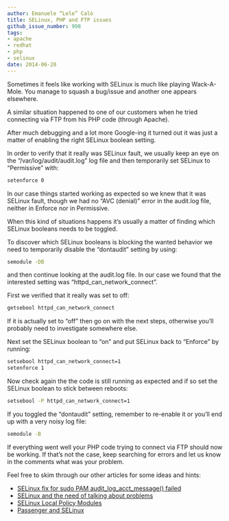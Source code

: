```yaml
---
author: Emanuele “Lele” Calò
title: SELinux, PHP and FTP issues
github_issue_number: 998
tags:
- apache
- redhat
- php
- selinux
date: 2014-06-20
---
```


Sometimes it feels like working with SELinux is much like playing Wack-A-Mole. You manage to squash a bug/issue and another one appears elsewhere.

A similar situation happened to one of our customers when he tried connecting via FTP from his PHP code (through Apache).

After much debugging and a lot more Google-ing it turned out it was just a matter of enabling the right SELinux boolean setting.

In order to verify that it really was SELinux fault, we usually keep an eye on the “/var/log/audit/audit.log” log file and then temporarily set SELinux to “Permissive” with:

```bash
setenforce 0
```

In our case things started working as expected so we knew that it was SELinux fault, though we had no “AVC (denial)” error in the audit.log file, neither in Enforce nor in Permissive.

When this kind of situations happens it’s usually a matter of finding which SELinux booleans needs to be toggled.

To discover which SELinux booleans is blocking the wanted behavior we need to temporarily disable the “dontaudit” setting by using:

```bash
semodule -DB
```

and then continue looking at the audit.log file. In our case we found that the interested setting was “httpd_can_network_connect”.

First we verified that it really was set to off:

```bash
getsebool httpd_can_network_connect
```

If it is actually set to “off” then go on with the next steps, otherwise you’ll probably need to investigate somewhere else.

Next set the SELinux boolean to “on” and put SELinux back to “Enforce” by running:

```bash
setsebool httpd_can_network_connect=1
setenforce 1
```

Now check again the the code is still running as expected and if so set the SELinux boolean to stick between reboots:

```bash
setsebool -P httpd_can_network_connect=1
```

If you toggled the “dontaudit” setting, remember to re-enable it or you’ll end up with a very noisy log file:

```bash
semodule -B
```

If everything went well your PHP code trying to connect via FTP should now be working. If that’s not the case, keep searching for errors and let us know in the comments what was your problem.

Feel free to skim through our other articles for some ideas and hints:

- [SELinux fix for sudo PAM audit_log_acct_message() failed](/blog/2013/11/selinux-fix-for-sudo-pam)
- [SELinux and the need of talking about problems](/blog/2013/11/selinux-and-need-of-talking-about)
- [SELinux Local Policy Modules](/blog/2012/05/selinux-local-policy-modules)
- [Passenger and SELinux](/blog/2009/03/passenger-and-selinux)

